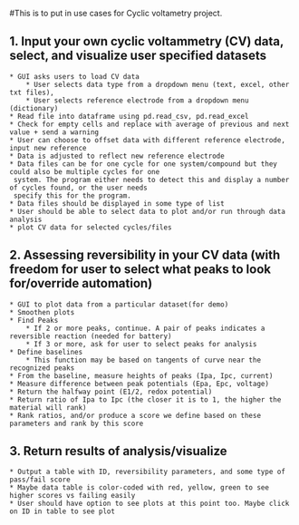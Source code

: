  #This is to put in use cases for Cyclic voltametry project.

## 1. Input your own cyclic voltammetry (CV) data, select, and visualize user specified datasets 

	* GUI asks users to load CV data
		* User selects data type from a dropdown menu (text, excel, other txt files),
		* User selects reference electrode from a dropdown menu (dictionary)
	* Read file into dataframe using pd.read_csv, pd.read_excel
	* Check for empty cells and replace with average of previous and next value + send a warning
	* User can choose to offset data with different reference electrode, input new reference
	* Data is adjusted to reflect new reference electrode
	* Data files can be for one cycle for one system/compound but they could also be multiple cycles for one
	 system. The program either needs to detect this and display a number of cycles found, or the user needs
	 specify this for the program. 
	* Data files should be displayed in some type of list
	* User should be able to select data to plot and/or run through data analysis
	* plot CV data for selected cycles/files

## 2. Assessing reversibility in your CV data (with freedom for user to select what peaks to look for/override automation)

	* GUI to plot data from a particular dataset(for demo)
	* Smoothen plots
	* Find Peaks
		* If 2 or more peaks, continue. A pair of peaks indicates a reversible reaction (needed for battery)
		* If 3 or more, ask for user to select peaks for analysis
	* Define baselines
		* This function may be based on tangents of curve near the recognized peaks
	* From the baseline, measure heights of peaks (Ipa, Ipc, current)
	* Measure difference between peak potentials (Epa, Epc, voltage)
	* Return the halfway point (E1/2, redox potential)
	* Return ratio of Ipa to Ipc (the closer it is to 1, the higher the material will rank)
	* Rank ratios, and/or produce a score we define based on these parameters and rank by this score

## 3. Return results of analysis/visualize

	* Output a table with ID, reversibility parameters, and some type of pass/fail score
	* Maybe data table is color-coded with red, yellow, green to see higher scores vs failing easily 
	* User should have option to see plots at this point too. Maybe click on ID in table to see plot
